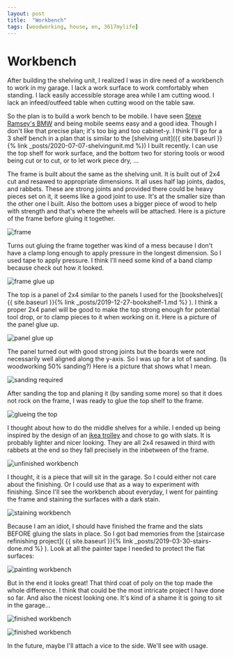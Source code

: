 ```yaml
---
layout: post
title:  "Workbench"
tags: [woodworking, house, en, 3617mylife]
---
```


# Workbench

After building the shelving unit, I realized I was in dire need of a
workbench to work in my garage. I lack a work surface to work
comfortably when standing. I lack easily accessible storage area while
I am cutting wood. I lack an infeed/outfeed table when cutting wood on
the table saw.

So the plan is to build a work bench to be mobile. I have seen [Steve
Ramsey's BMW](https://www.youtube.com/watch?v=SFrWBdb0OjU) and being
mobile seems easy and a good idea. Though I don't like that precise
plan; it's too big and too cabinet-y. I think I'll go for a 3 shelf
bench in a plan that is similar to the [shelving unit]({{ site.baseurl }}{% link _posts/2020-07-07-shelvingunit.md %}) I built
recently. I can use the top shelf for work surface, and the bottom two
for storing tools or wood being cut or to cut, or to let work piece dry, ...

The frame is built about the same as the shelving unit. It is built out
of 2x4 cut and resawed to appropriate dimensions. It all uses half lap
joints, dados, and rabbets. These are strong joints and provided there
could be heavy pieces set on it, it seems like a good joint to
use. It's at the smaller size than the other one I built. Also the
bottom uses a bigger piece of wood to help with strength and that's
where the wheels will be attached. Here is a picture of the frame
before gluing it together.

![frame](/blog/data/documents/woodworking/2020-08-workbench/20200822_172805_HDR.jpg )

Turns out gluing the frame together was kind of a mess because I don't
have a clamp long enough to apply pressure in the longest dimension. So
I used tape to apply pressure. I think I'll need some kind of a band
clamp because check out how it looked.

![frame glue up](/blog/data/documents/woodworking/2020-08-workbench/20200823_122405_HDR.jpg ) 


The top is a panel of 2x4 similar to the panels I used for the
[bookshelves]( {{ site.baseurl }}{% link
_posts/2019-12-27-bookshelf-1.md %} ). I think a proper 2x4 panel will
be good to make the top strong enough for potential tool drop, or to
clamp pieces to it when working on it. Here is a picture of the panel glue up.

![panel glue up](/blog/data/documents/woodworking/2020-08-workbench/20200822_172816_HDR.jpg )

The panel turned out with good strong joints but the boards were not
necessarily well aligned along the y-axis. So I was up for a lot of
sanding. (Is woodworking 50% sanding?) Here is a picture that shows what I mean.

![sanding required](/blog/data/documents/woodworking/2020-08-workbench/20200823_122414.jpg  )

After sanding the top and planing it (by sanding some more) so that it
does not rock on the frame, I was ready to glue the top shelf to the
frame.

![glueing the top](/blog/data/documents/woodworking/2020-08-workbench/20200826_001303.jpg  )

I thought about how to do the middle shelves for a while. I ended up
being inspired by the design of an [ikea trolley](
https://www.ikea.com/us/en/p/bekvaem-kitchen-cart-birch-30240348/ )
and chose to go with slats. It is probably lighter and nicer
looking. They are all 2x4 resawed in third with rabbets at the end so
they fall precisely in the inbetween of the frame.

![unfinished workbench](/blog/data/documents/woodworking/2020-08-workbench/20200829_203329.jpg ) 

I thought, it is a piece that will sit in the garage. So I could
either not care about the finishing. Or I could use that as a way to
experiment with finishing. Since I'll see the workbench about
everyday, I went for painting the frame and staining the surfaces with
a dark stain. 

![staining workbench](/blog/data/documents/woodworking/2020-08-workbench/20200904_212005.jpg ) 


Because I am an idiot, I should have finished the frame and the slats
BEFORE gluing the slats in place. So I got bad memories from the
[staircase refinishing project]( {{ site.baseurl }}{% link
_posts/2019-03-30-stairs-done.md %} ). Look at all the painter tape I
needed to protect the flat surfaces:

![painting workbench](/blog/data/documents/woodworking/2020-08-workbench/20200906_200407.jpg )


But in the end it looks great! That third coat of poly on the top made
the whole difference. I think that could be the most intricate project
I have done so far. And also the nicest looking one. It's kind of a
shame it is going to sit in the garage...

![finished workbench](/blog/data/documents/woodworking/2020-08-workbench/20200907_110647_HDR.jpg ) 


![finished workbench](/blog/data/documents/woodworking/2020-08-workbench/20200907_110656.jpg ) 


In the future, maybe I'll attach a vice to the side. We'll see with usage.
